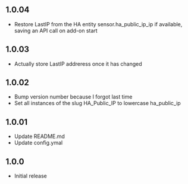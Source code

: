 ## 1.0.04

- Restore LastIP from the HA entity sensor.ha_public_ip_ip if available, saving an API call on add-on start

## 1.0.03

- Actually store LastIP addreress once it has changed

## 1.0.02

- Bump version number because I forgot last time
- Set all instances of the slug HA_Public_IP to lowercase ha_public_ip

## 1.0.01

- Update README.md
- Update config.ymal

## 1.0.0

- Initial release
